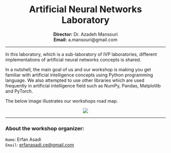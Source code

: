 <center><h1>Artificial Neural Networks Laboratory</h1> 
<b>Director:</b> Dr. Azadeh Mansouri
<br />
<b>Email:</b> a.mansouri@gmail.com
</center>
<hr /> 
In this laboratory, which is a sub-laboratory of IVP laboratories, different implementations of artificial neural networks concepts is shared.

In a nutshell, the main goal of us and our workshop is making you get familiar with artificial intelligence concepts using Python programming language. We also attempted to use other libraries which are used frequently in artificial intelligence field such as NumPy, Pandas, Matplotlib and PyTorch.<br /> 

The below image illustrates our workshops road map.
<br /> 
<center><image src='./Roadmap.JPG' /></center>
<hr />
<h3>About the workshop organizer: </h3>

`Name`: Erfan Asadi
<br />
`Email`: erfanasadi.ce@gmail.com
<br />
